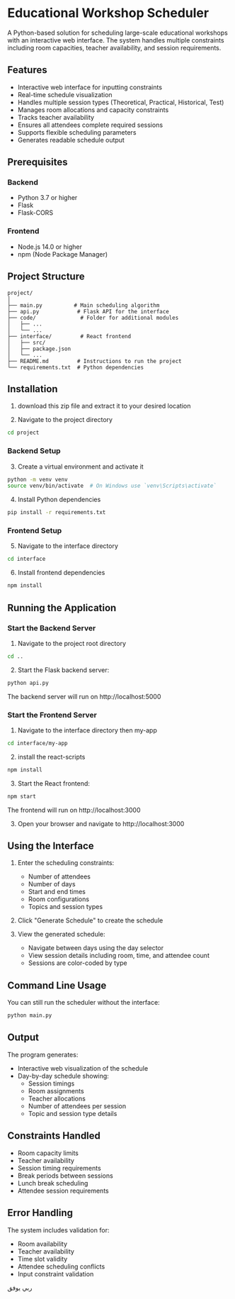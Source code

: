 # Educational Workshop Scheduler

A Python-based solution for scheduling large-scale educational workshops with an interactive web interface. The system handles multiple constraints including room capacities, teacher availability, and session requirements.

## Features

- Interactive web interface for inputting constraints
- Real-time schedule visualization
- Handles multiple session types (Theoretical, Practical, Historical, Test)
- Manages room allocations and capacity constraints
- Tracks teacher availability
- Ensures all attendees complete required sessions
- Supports flexible scheduling parameters
- Generates readable schedule output

## Prerequisites

### Backend
- Python 3.7 or higher
- Flask
- Flask-CORS

### Frontend
- Node.js 14.0 or higher
- npm (Node Package Manager)

## Project Structure

```
project/
│
├── main.py          # Main scheduling algorithm
├── api.py            # Flask API for the interface
├── code/              # Folder for additional modules
│   ├── ...
│   └── ...
├── interface/         # React frontend
│   ├── src/
│   ├── package.json
│   └── ...
├── README.md         # Instructions to run the project
└── requirements.txt  # Python dependencies
```

## Installation

1. download this zip file and extract it to your desired location

2. Navigate to the project directory
```bash
cd project
```

### Backend Setup

3. Create a virtual environment and activate it
```bash
python -m venv venv
source venv/bin/activate  # On Windows use `venv\Scripts\activate`
```

4. Install Python dependencies
```bash
pip install -r requirements.txt
```

### Frontend Setup

5. Navigate to the interface directory
```bash
cd interface
```

6. Install frontend dependencies
```bash
npm install
```

## Running the Application

### Start the Backend Server

1. Navigate to the project root directory
```bash
cd ..
```

2. Start the Flask backend server:
```bash
python api.py
```
The backend server will run on http://localhost:5000

### Start the Frontend Server

1. Navigate to the interface directory then my-app
```bash
cd interface/my-app
```

2. install the react-scripts
```bash
npm install 
```

3. Start the React frontend:
```bash
npm start
```
The frontend will run on http://localhost:3000

3. Open your browser and navigate to http://localhost:3000

## Using the Interface

1. Enter the scheduling constraints:
   - Number of attendees
   - Number of days
   - Start and end times
   - Room configurations
   - Topics and session types

2. Click "Generate Schedule" to create the schedule

3. View the generated schedule:
   - Navigate between days using the day selector
   - View session details including room, time, and attendee count
   - Sessions are color-coded by type

## Command Line Usage

You can still run the scheduler without the interface:
```bash
python main.py
```

## Output

The program generates:
- Interactive web visualization of the schedule
- Day-by-day schedule showing:
  - Session timings
  - Room assignments
  - Teacher allocations
  - Number of attendees per session
  - Topic and session type details

## Constraints Handled

- Room capacity limits
- Teacher availability
- Session timing requirements
- Break periods between sessions
- Lunch break scheduling
- Attendee session requirements

## Error Handling

The system includes validation for:
- Room availability
- Teacher availability
- Time slot validity
- Attendee scheduling conflicts
- Input constraint validation

ربي يوفق